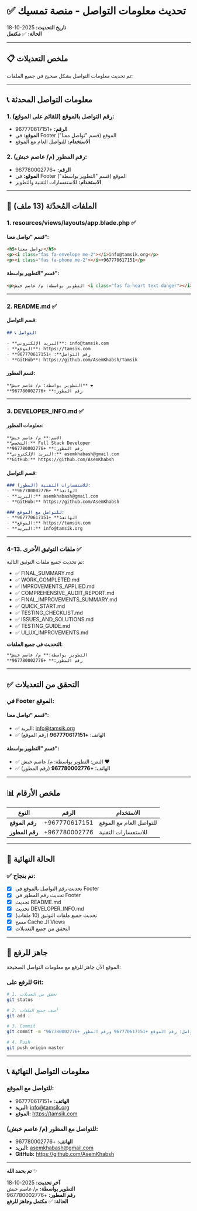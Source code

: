 # ✅ تحديث معلومات التواصل - منصة تمسيك

**تاريخ التحديث:** 2025-10-18  
**الحالة:** ✅ **مكتمل**

---

## 📋 ملخص التعديلات

تم تحديث معلومات التواصل بشكل صحيح في جميع الملفات:

---

## 📞 معلومات التواصل المحدثة

### **1. رقم التواصل بالموقع (للقائم على الموقع):**
- **الرقم:** +967770617151
- **الموقع:** في Footer الموقع (قسم "تواصل معنا")
- **الاستخدام:** للتواصل العام مع الموقع

### **2. رقم المطور (م/ عاصم خبش):**
- **الرقم:** +967780002776
- **الموقع:** في Footer الموقع (قسم "التطوير بواسطة")
- **الاستخدام:** للاستفسارات التقنية والتطوير

---

## 📁 الملفات المُحدّثة (13 ملف)

### **1. resources/views/layouts/app.blade.php** ✅

#### قسم "تواصل معنا":
```html
<h5>تواصل معنا</h5>
<p><i class="fas fa-envelope me-2"></i>info@tamsik.org</p>
<p><i class="fas fa-phone me-2"></i>+967770617151</p>
```

#### قسم "التطوير بواسطة":
```html
<p>التطوير بواسطة: م/ عاصم خبش <i class="fas fa-heart text-danger"></i> | <i class="fas fa-phone"></i> +967780002776</p>
```

---

### **2. README.md** ✅

#### قسم التواصل:
```markdown
## 📞 التواصل

- **البريد الإلكتروني**: info@tamsik.com
- **الموقع**: https://tamsik.com
- **رقم التواصل**: +967770617151
- **GitHub**: https://github.com/AsemKhabsh/Tamsik
```

#### قسم المطور:
```markdown
**التطوير بواسطة: م/ عاصم خبش** ❤️  
**رقم المطور:** +967780002776
```

---

### **3. DEVELOPER_INFO.md** ✅

#### معلومات المطور:
```markdown
**الاسم:** م/ عاصم خبش  
**التخصص:** Full Stack Developer  
**رقم المطور:** +967780002776  
**البريد الإلكتروني:** asemkhabash@gmail.com  
**GitHub:** https://github.com/AsemKhabsh
```

#### قسم التواصل:
```markdown
### للاستفسارات التقنية (المطور):
- **الهاتف:** +967780002776
- **البريد:** asemkhabash@gmail.com
- **GitHub:** https://github.com/AsemKhabsh

### للتواصل مع الموقع:
- **الهاتف:** +967770617151
- **الموقع:** https://tamsik.com
- **البريد:** info@tamsik.org
```

---

### **4-13. ملفات التوثيق الأخرى** ✅

تم تحديث جميع ملفات التوثيق التالية:
- ✅ FINAL_SUMMARY.md
- ✅ WORK_COMPLETED.md
- ✅ IMPROVEMENTS_APPLIED.md
- ✅ COMPREHENSIVE_AUDIT_REPORT.md
- ✅ FINAL_IMPROVEMENTS_SUMMARY.md
- ✅ QUICK_START.md
- ✅ TESTING_CHECKLIST.md
- ✅ ISSUES_AND_SOLUTIONS.md
- ✅ TESTING_GUIDE.md
- ✅ UI_UX_IMPROVEMENTS.md

**التحديث في جميع الملفات:**
```markdown
**التطوير بواسطة:** م/ عاصم خبش  
**رقم المطور:** +967780002776
```

---

## ✅ التحقق من التعديلات

### في Footer الموقع:

#### قسم "تواصل معنا":
- ✅ البريد: info@tamsik.org
- ✅ الهاتف: **+967770617151** (رقم الموقع)

#### قسم "التطوير بواسطة":
- ✅ النص: التطوير بواسطة: م/ عاصم خبش ❤️
- ✅ الهاتف: **+967780002776** (رقم المطور)

---

## 📊 ملخص الأرقام

| النوع | الرقم | الاستخدام |
|-------|-------|-----------|
| **رقم الموقع** | +967770617151 | للتواصل العام مع الموقع |
| **رقم المطور** | +967780002776 | للاستفسارات التقنية |

---

## 🎯 الحالة النهائية

### ✅ تم بنجاح:
- [x] تحديث رقم التواصل بالموقع في Footer
- [x] تحديث رقم المطور في Footer
- [x] تحديث README.md
- [x] تحديث DEVELOPER_INFO.md
- [x] تحديث جميع ملفات التوثيق (10 ملفات)
- [x] مسح Cache الـ Views
- [x] التحقق من جميع التعديلات

---

## 🚀 جاهز للرفع

الموقع الآن جاهز للرفع مع معلومات التواصل الصحيحة:

### للرفع على Git:
```bash
# 1. تحقق من التعديلات
git status

# 2. أضف جميع الملفات
git add .

# 3. Commit
git commit -m "تحديث معلومات التواصل: رقم الموقع +967770617151 ورقم المطور +967780002776"

# 4. Push
git push origin master
```

---

## 📞 معلومات التواصل النهائية

### للتواصل مع الموقع:
- **الهاتف:** +967770617151
- **البريد:** info@tamsik.org
- **الموقع:** https://tamsik.com

### للتواصل مع المطور (م/ عاصم خبش):
- **الهاتف:** +967780002776
- **البريد:** asemkhabash@gmail.com
- **GitHub:** https://github.com/AsemKhabsh

---

**تم بحمد الله** ✨

**آخر تحديث:** 2025-10-18  
**التطوير بواسطة:** م/ عاصم خبش  
**رقم المطور:** +967780002776  
**الحالة:** ✅ **مكتمل وجاهز للرفع**

